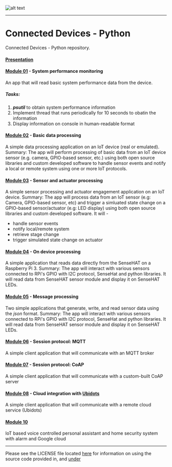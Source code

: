 ![alt text](https://img.shields.io/github/license/Adhira-Deogade/cd-github-python.svg)
____
# Connected Devices - Python

Connected Devices - Python repository.
#### [Presentation](https://bit.ly/34nojhU)

#### [Module 01](https://github.com/Adhira-Deogade/cd-github-python/tree/master/apps/labs/module01) - System performance monitoring
An app that will read basic system performance data from the device.
##### Tasks:
1. **_psutil_** to obtain system performance information
2. Implement thread that runs periodically for 10 seconds to obatin the information
3. Display information on console in human-readable format

#### [Module 02](https://github.com/Adhira-Deogade/cd-github-python/tree/master/apps/labs/module02) - Basic data processing
A simple data processing application on an IoT device (real or emulated).
Summary: The app will perform processing of basic data from an IoT device sensor (e.g. camera, GPIO-based sensor, etc.) using both open source libraries and custom developed software to handle sensor events and notify a local or remote system using one or more IoT protocols.

#### [Module 03](https://github.com/Adhira-Deogade/cd-github-python/tree/master/apps/labs/module03) - Sensor and actuator processing
A simple sensor processing and actuator engagement application on an IoT device.
Summary: The app will process data from an IoT sensor (e.g: Camera, GPIO-based sensor, etc) and trigger a simluated state change on a GPIO-based sensor/actuator (e.g: LED display) using both open source libraries and custom developed software. It will - 
- handle sensor events
- notify local/remote system
- retrieve stage change
- trigger simulated state change on actuator

#### [Module 04](https://github.com/Adhira-Deogade/cd-github-python/tree/master/apps/labs/module04) - On device processing
A simple application that reads data directly from the SenseHAT on a Raspberry Pi 3.
Summary: The app will interact with various sensors connected to RPi's GPIO with I2C protocol, SenseHat and python libraries. It will read data from SenseHAT sensor module and display it on SenseHAT LEDs.

#### [Module 05](https://github.com/Adhira-Deogade/cd-github-python/tree/master/apps/labs/module05) - Message processing
Two simple applications that generate, write, and read sensor data using the _json_ format.
Summary: The app will interact with various sensors connected to RPi's GPIO with I2C protocol, SenseHat and python libraries. It will read data from SenseHAT sensor module and display it on SenseHAT LEDs.

#### [Module 06](https://github.com/Adhira-Deogade/cd-github-python/tree/master/apps/labs/module06) - Session protocol: MQTT
A simple client application that will communicate with an MQTT broker

#### [Module 07](https://github.com/Adhira-Deogade/cd-github-python/tree/master/apps/labs/module07) - Session protocol: CoAP
A simple client application that will communicate with a custom-built CoAP server

#### [Module 08](https://github.com/Adhira-Deogade/cd-github-python/tree/master/apps/labs/module09) - Cloud integration with [Ubidots](https://ubidots.com/)
A simple client application that will communicate with a remote cloud service (Ubidots)

#### [Module 10](https://github.com/Adhira-Deogade/cd-github-python/tree/master/apps/labs/module10)
IoT based voice controlled personal assistant and home security system with alarm and Google cloud
____

Please see the LICENSE file located [here](https://github.com/Adhira-Deogade/cd-github-python/tree/master/apps/labbenchstudios) for information on using the source code provided in, and [under](https://github.com/Adhira-Deogade/cd-github-python/tree/master/apps/labbenchstudios)

